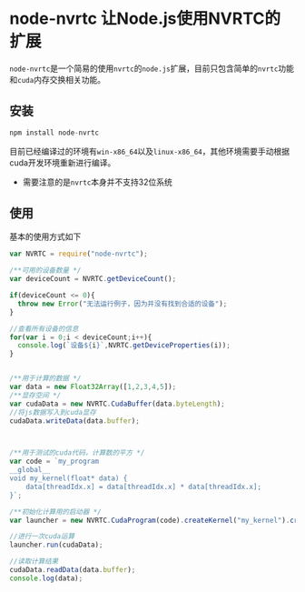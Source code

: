 # node-nvrtc 让Node.js使用NVRTC的扩展

`node-nvrtc`是一个简易的使用`nvrtc`的`node.js`扩展，目前只包含简单的`nvrtc`功能和`cuda`内存交换相关功能。



## 安装

```javascript
npm install node-nvrtc
```

目前已经编译过的环境有`win-x86_64`以及`linux-x86_64`，其他环境需要手动根据cuda开发环境重新进行编译。

 - 需要注意的是`nvrtc`本身并不支持32位系统

## 使用

基本的使用方式如下

```javascript
var NVRTC = require("node-nvrtc");

/**可用的设备数量 */
var deviceCount = NVRTC.getDeviceCount();

if(deviceCount <= 0){
  throw new Error("无法运行例子，因为并没有找到合适的设备");
}

//查看所有设备的信息
for(var i = 0;i < deviceCount;i++){
  console.log(`设备${i}`,NVRTC.getDeviceProperties(i));
}


/**用于计算的数据 */
var data = new Float32Array([1,2,3,4,5]);
/**显存空间 */
var cudaData = new NVRTC.CudaBuffer(data.byteLength);
//将js数据写入到cuda显存
cudaData.writeData(data.buffer);



/**用于测试的cuda代码，计算数的平方 */
var code = `my_program
__global__
void my_kernel(float* data) {
    data[threadIdx.x] = data[threadIdx.x] * data[threadIdx.x];
}`;

/**初始化计算用的启动器 */
var launcher = new NVRTC.CudaProgram(code).createKernel("my_kernel").createInstantiate([]).createLauncher([1,1,1],[data.length,1,1]);

//进行一次cuda运算
launcher.run(cudaData);

//读取计算结果
cudaData.readData(data.buffer);
console.log(data);
```